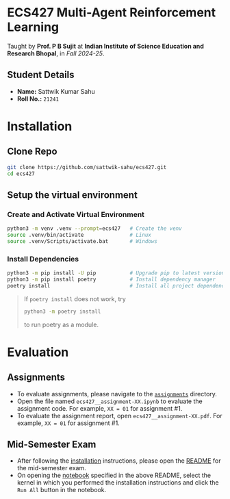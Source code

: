 # ECS427 Multi-Agent Reinforcement Learning

Taught by **Prof. P B Sujit** at **Indian Institute of Science Education and Research Bhopal**, in _Fall 2024-25_.

## Student Details

- **Name:** Sattwik Kumar Sahu
- **Roll No.:** `21241`

# Installation

## Clone Repo

```bash
git clone https://github.com/sattwik-sahu/ecs427.git
cd ecs427
```

## Setup the virtual environment

### Create and Activate Virtual Environment

```bash
python3 -m venv .venv --prompt=ecs427   # Create the venv
source .venv/bin/activate               # Linux
source .venv/Scripts/activate.bat       # Windows
```

### Install Dependencies

```bash
python3 -m pip install -U pip           # Upgrade pip to latest version
python3 -m pip install poetry           # Install dependency manager
poetry install                          # Install all project dependencies
```

> If `poetry install` does not work, try
>
> ```bash
> python3 -m poetry install
> ```
>
> to run poetry as a module.

# Evaluation

## Assignments

- To evaluate assignments, please navigate to the [`assignments`](https://github.com/MOONLABIISERB/marl-ecs-course/tree/sattwik_21241/assignments) directory.
- Open the file named `ecs427__assignment-XX.ipynb` to evaluate the assignment code. For example, `XX = 01` for assignment #1.
- To evaluate the assignment report, open `ecs427__assignment-XX.pdf`. For example, `XX = 01` for assignment #1.

## Mid-Semester Exam

- After following the [installation](#installation) instructions, please open the [README](assignments/midsem/README.md) for the mid-semester exam.
- On opening the [notebook](assignments/midsem/ecs427__midsem.ipynb) specified in the above README, select the kernel in which you performed the installation instructions and click the `Run All` button in the notebook.

